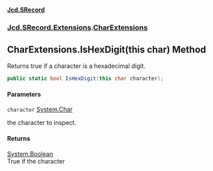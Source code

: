 #### [Jcd.SRecord](index.md 'index')
### [Jcd.SRecord.Extensions](Jcd.SRecord.Extensions.md 'Jcd.SRecord.Extensions').[CharExtensions](Jcd.SRecord.Extensions.CharExtensions.md 'Jcd.SRecord.Extensions.CharExtensions')

## CharExtensions.IsHexDigit(this char) Method

Returns true if a character is a hexadecimal digit.

```csharp
public static bool IsHexDigit(this char character);
```
#### Parameters

<a name='Jcd.SRecord.Extensions.CharExtensions.IsHexDigit(thischar).character'></a>

`character` [System.Char](https://docs.microsoft.com/en-us/dotnet/api/System.Char 'System.Char')

the character to inspect.

#### Returns
[System.Boolean](https://docs.microsoft.com/en-us/dotnet/api/System.Boolean 'System.Boolean')  
True if the character